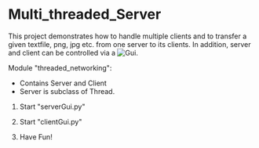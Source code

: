 # Multi_threaded_Server
This project demonstrates how to handle multiple clients and to transfer a given textfile, png, jpg etc. from one server to its clients. In addition, server and client can be controlled via a ![Gui](https://github.com/NelsonIg/Multi_threaded_Server/tree/master/images/screenshot.PNG).

Module "threaded_networking":
- Contains Server and Client
- Server is subclass of Thread.

1. Start "serverGui.py"

2. Start "clientGui.py"

3. Have Fun!



